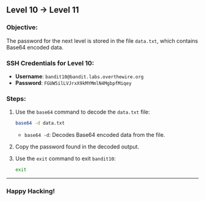 ## Level 10 → Level 11

### Objective:
The password for the next level is stored in the file `data.txt`, which contains Base64 encoded data.

### SSH Credentials for Level 10:
- **Username**: `bandit10@bandit.labs.overthewire.org`
- **Password**: `FGUW5ilLVJrxX9kMYMmlN4MgbpfMiqey`

### Steps:

1. Use the `base64` command to decode the `data.txt` file:
    ```bash
    base64 -d data.txt
    ```
   - `base64 -d`: Decodes Base64 encoded data from the file.

2. Copy the password found in the decoded output.

3. Use the `exit` command to exit `bandit10`:
    ```bash
    exit
    ```

---

### Happy Hacking!
